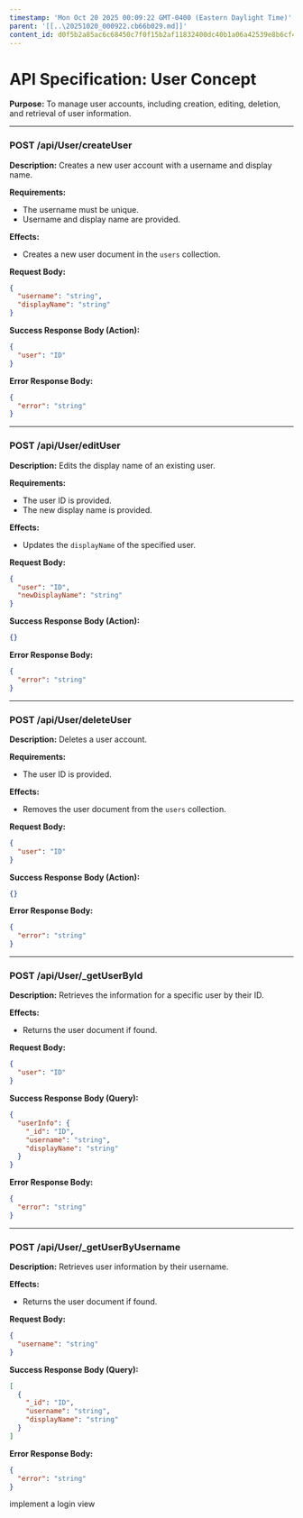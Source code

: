 ```yaml
---
timestamp: 'Mon Oct 20 2025 00:09:22 GMT-0400 (Eastern Daylight Time)'
parent: '[[..\20251020_000922.cb66b029.md]]'
content_id: d0f5b2a85ac6c68450c7f0f15b2af11832400dc40b1a06a42539e8b6cf4f442a
---
```


# API Specification: User Concept

**Purpose:** To manage user accounts, including creation, editing, deletion, and retrieval of user information.

***

### POST /api/User/createUser

**Description:** Creates a new user account with a username and display name.

**Requirements:**

* The username must be unique.
* Username and display name are provided.

**Effects:**

* Creates a new user document in the `users` collection.

**Request Body:**

```json
{
  "username": "string",
  "displayName": "string"
}
```

**Success Response Body (Action):**

```json
{
  "user": "ID"
}
```

**Error Response Body:**

```json
{
  "error": "string"
}
```

***

### POST /api/User/editUser

**Description:** Edits the display name of an existing user.

**Requirements:**

* The user ID is provided.
* The new display name is provided.

**Effects:**

* Updates the `displayName` of the specified user.

**Request Body:**

```json
{
  "user": "ID",
  "newDisplayName": "string"
}
```

**Success Response Body (Action):**

```json
{}
```

**Error Response Body:**

```json
{
  "error": "string"
}
```

***

### POST /api/User/deleteUser

**Description:** Deletes a user account.

**Requirements:**

* The user ID is provided.

**Effects:**

* Removes the user document from the `users` collection.

**Request Body:**

```json
{
  "user": "ID"
}
```

**Success Response Body (Action):**

```json
{}
```

**Error Response Body:**

```json
{
  "error": "string"
}
```

***

### POST /api/User/\_getUserById

**Description:** Retrieves the information for a specific user by their ID.

**Effects:**

* Returns the user document if found.

**Request Body:**

```json
{
  "user": "ID"
}
```

**Success Response Body (Query):**

```json
{
  "userInfo": {
    "_id": "ID",
    "username": "string",
    "displayName": "string"
  }
}
```

**Error Response Body:**

```json
{
  "error": "string"
}
```

***

### POST /api/User/\_getUserByUsername

**Description:** Retrieves user information by their username.

**Effects:**

* Returns the user document if found.

**Request Body:**

```json
{
  "username": "string"
}
```

**Success Response Body (Query):**

```json
[
  {
    "_id": "ID",
    "username": "string",
    "displayName": "string"
  }
]
```

**Error Response Body:**

```json
{
  "error": "string"
}
```

implement a login view

